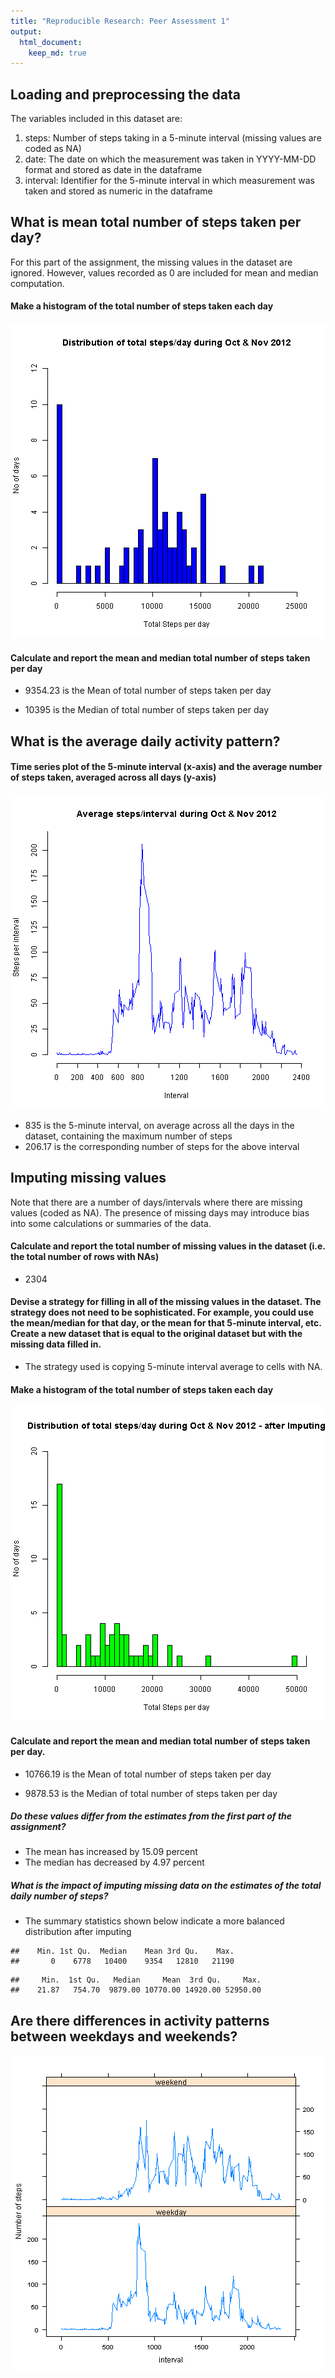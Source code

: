 ```yaml
---
title: "Reproducible Research: Peer Assessment 1"
output: 
  html_document:
    keep_md: true
---
```



## Loading and preprocessing the data

The variables included in this dataset are:

1. steps: Number of steps taking in a 5-minute interval (missing values are coded as NA)
2. date: The date on which the measurement was taken in YYYY-MM-DD format and stored as date in the dataframe
3. interval: Identifier for the 5-minute interval in which measurement was taken and stored as numeric in the dataframe




## What is mean total number of steps taken per day?

For this part of the assignment, the missing values in the dataset are ignored. However, values recorded as 0 are included for mean and median computation.

#### Make a histogram of the total number of steps taken each day

![plot of chunk unnamed-chunk-2](figure/unnamed-chunk-2-1.png) 

#### Calculate and report the mean and median total number of steps taken per day


- 9354.23 is the Mean of total number of steps taken per day

- 10395 is the Median of total number of steps taken per day

## What is the average daily activity pattern?

#### Time series plot of the 5-minute interval (x-axis) and the average number of steps taken, averaged across all days (y-axis)

![plot of chunk unnamed-chunk-4](figure/unnamed-chunk-4-1.png) 

- 835 is the 5-minute interval, on average across all the days in the dataset, containing the maximum number of steps
- 206.17 is the corresponding number of steps for the above interval

## Imputing missing values

Note that there are a number of days/intervals where there are missing values (coded as NA). The presence of missing days may introduce bias into some calculations or summaries of the data.

#### Calculate and report the total number of missing values in the dataset (i.e. the total number of rows with NAs)
- 2304 

#### Devise a strategy for filling in all of the missing values in the dataset. The strategy does not need to be sophisticated. For example, you could use the mean/median for that day, or the mean for that 5-minute interval, etc. Create a new dataset that is equal to the original dataset but with the missing data filled in.
- The strategy used is copying 5-minute interval average to cells with NA.


#### Make a histogram of the total number of steps taken each day

![plot of chunk unnamed-chunk-6](figure/unnamed-chunk-6-1.png) 

#### Calculate and report the mean and median total number of steps taken per day. 


- 10766.19 is the Mean of total number of steps taken per day

- 9878.53 is the Median of total number of steps taken per day

##### Do these values differ from the estimates from the first part of the assignment? 
- The mean has increased by 15.09 percent
- The median has decreased by 4.97 percent

##### What is the impact of imputing missing data on the estimates of the total daily number of steps?
- The summary statistics shown below indicate a more balanced distribution after imputing


```
##    Min. 1st Qu.  Median    Mean 3rd Qu.    Max. 
##       0    6778   10400    9354   12810   21190
```

```
##     Min.  1st Qu.   Median     Mean  3rd Qu.     Max. 
##    21.87   754.70  9879.00 10770.00 14920.00 52950.00
```

## Are there differences in activity patterns between weekdays and weekends?

![plot of chunk unnamed-chunk-9](figure/unnamed-chunk-9-1.png) 
